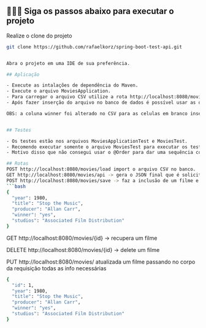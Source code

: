 
## 👨🏻‍💻 Siga os passos abaixo para executar o projeto

Realize o clone do projeto 

```bash
git clone https://github.com/rafaelkorz/spring-boot-test-api.git


Abra o projeto em uma IDE de sua preferência.

## Aplicação

- Execute as intalações de dependência do Maven.
- Execute o arquivo MoviesApplication.
- Para carregar o arquivo CSV utilize a rota http://localhost:8080/movies/load.
- Após fazer inserção do arquivo no banco de dados é possível usar as outras rotas.

OBS: a coluna winner foi alterado no CSV para as celulas em branco inserido o valor "no" para não dar problema na abertura dos dados dentro do array.


## Testes

- Os testes estão nos arquivos MoviesApplicationTest e MoviesTest.
- Recomendo executar somente o arquivo MoviesTest para executar os testes todos corretamente.
- Motivo disso que não consegui usar o @Order para dar uma sequência correta aos testes.

## Rotas
POST http://localhost:8080/movies/load import o arquivo CSV no banco.
GET http://localhost:8080/movies/api -> gera o JSON final que é solicitado no desafio max {} e o min {} dos vencedires.
POST http://localhost:8080/movies/save -> faz a inclusão de um filme e passa o objeto completo do filme no corpo da requisição.
```bash
{
  "year": 1980,
  "title": "Stop the Music",
  "producer": "Allan Carr",
  "winner": "yes",
  "studios": "Associated Film Distribution"
}
```

GET http://localhost:8080/movies/{id} ->  recupera um filme

DELETE http://localhost:8080/movies/{id} -> delete um filme

PUT http://localhost:8080/movies/ atualizada um filme passando no corpo da requisição todas as info necessárias
```bash
{
  "id": 1,
  "year": 1980,
  "title": "Stop the Music",
  "producer": "Allan Carr",
  "winner": "yes",
  "studios": "Associated Film Distribution"
}
```




